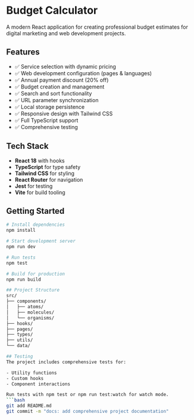 # Budget Calculator

A modern React application for creating professional budget estimates for digital marketing and web development projects.

## Features

- ✅ Service selection with dynamic pricing
- ✅ Web development configuration (pages & languages)
- ✅ Annual payment discount (20% off)
- ✅ Budget creation and management
- ✅ Search and sort functionality
- ✅ URL parameter synchronization
- ✅ Local storage persistence
- ✅ Responsive design with Tailwind CSS
- ✅ Full TypeScript support
- ✅ Comprehensive testing

## Tech Stack

- **React 18** with hooks
- **TypeScript** for type safety
- **Tailwind CSS** for styling
- **React Router** for navigation
- **Jest** for testing
- **Vite** for build tooling

## Getting Started

```bash
# Install dependencies
npm install

# Start development server
npm run dev

# Run tests
npm test

# Build for production
npm run build

## Project Structure
src/
├── components/
│   ├── atoms/          
│   ├── molecules/      
│   └── organisms/    
├── hooks/              
├── pages/              
├── types/             
├── utils/              
└── data/               

## Testing
The project includes comprehensive tests for:

- Utility functions
- Custom hooks
- Component interactions

Run tests with npm test or npm run test:watch for watch mode.
```bash
git add README.md
git commit -m "docs: add comprehensive project documentation"